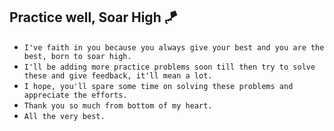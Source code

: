 ## Practice well, Soar High 🪁

- `I've faith in you because you always give your best and you are the best, born to soar high.`
- `I'll be adding more practice problems soon till then try to solve these and give feedback, it'll mean a lot.`
- `I hope, you'll spare some time on solving these problems and appreciate the efforts.`
- `Thank you so much from bottom of my heart.`
- `All the very best.`